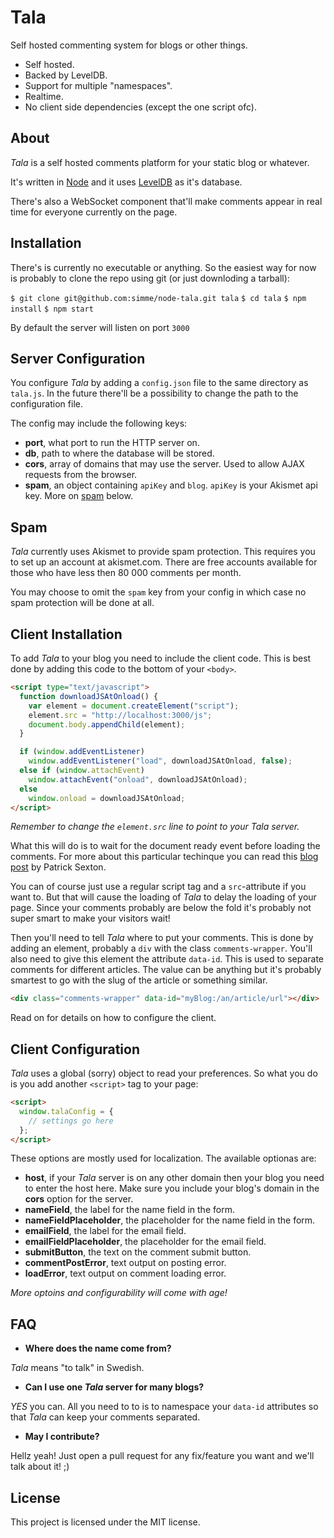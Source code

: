 # Tala

Self hosted commenting system for blogs or other things.

* Self hosted.
* Backed by LevelDB.
* Support for multiple "namespaces".
* Realtime.
* No client side dependencies (except the one script ofc).

## About

_Tala_ is a self hosted comments platform for your static blog or whatever.

It's written in [Node](http://nodejs.org) and it uses [LevelDB](https://code.google.com/p/leveldb/)
as it's database.

There's also a WebSocket component that'll make comments appear in real time
for everyone currently on the page.

## Installation

There's is currently no executable or anything. So the easiest way for now is
probably to clone the repo using git (or just downloding a tarball):

`$ git clone git@github.com:simme/node-tala.git tala`
`$ cd tala`
`$ npm install`
`$ npm start`

By default the server will listen on port `3000`

## Server Configuration

You configure _Tala_ by adding a `config.json` file to the same directory as
`tala.js`. In the future there'll be a possibility to change the path to the
configuration file.

The config may include the following keys:

* **port**, what port to run the HTTP server on.
* **db**, path to where the database will be stored.
* **cors**, array of domains that may use the server. Used to allow AJAX
requests from the browser.
* **spam**, an object containing `apiKey` and `blog`. `apiKey` is your Akismet
api key. More on [spam](#spam) below.

## Spam

_Tala_ currently uses Akismet to provide spam protection. This requires you
to set up an account at akismet.com. There are free accounts available for
those who have less then 80 000 comments per month.

You may choose to omit the `spam` key from your config in which case no spam
protection will be done at all.

## Client Installation

To add _Tala_ to your blog you need to include the client code. This is best
done by adding this code to the bottom of your `<body>`.

```html
<script type="text/javascript">
  function downloadJSAtOnload() {
    var element = document.createElement("script");
    element.src = "http://localhost:3000/js";
    document.body.appendChild(element);
  }

  if (window.addEventListener)
    window.addEventListener("load", downloadJSAtOnload, false);
  else if (window.attachEvent)
    window.attachEvent("onload", downloadJSAtOnload);
  else
    window.onload = downloadJSAtOnload;
</script>
```

_Remember to change the `element.src` line to point to your Tala server._

What this will do is to wait for the document ready event before loading
the comments. For more about this particular techinque you can read this
[blog post](http://www.feedthebot.com/pagespeed/defer-loading-javascript.html)
by Patrick Sexton.

You can of course just use a regular script tag and a `src`-attribute if you
want to. But that will cause the loading of _Tala_ to delay the loading of your
page. Since your comments probably are below the fold it's probably not super
smart to make your visitors wait!

Then you'll need to tell _Tala_ where to put your comments. This is done by
adding an element, probably a `div` with the class `comments-wrapper`. You'll
also need to give this element the attribute `data-id`. This is used to
separate comments for different articles. The value can be anything but it's
probably smartest to go with the slug of the article or something similar.

```html
<div class="comments-wrapper" data-id="myBlog:/an/article/url"></div>
```

Read on for details on how to configure the client.

## Client Configuration

_Tala_ uses a global (sorry) object to read your preferences. So what you do
is you add another `<script>` tag to your page:

```html
<script>
  window.talaConfig = {
    // settings go here
  };
</script>
```

These options are mostly used for localization. The available optionas are:

* **host**, if your _Tala_ server is on any other domain then your blog you
need to enter the host here. Make sure you include your blog's domain in the
__cors__ option for the server.
* **nameField**, the label for the name field in the form.
* **nameFieldPlaceholder**, the placeholder for the name field in the form.
* **emailField**, the label for the email field.
* **emailFieldPlaceholder**, the placeholder for the email field.
* **submitButton**, the text on the comment submit button.
* **commentPostError**, text output on posting error.
* **loadError**, text output on comment loading error.

_More optoins and configurability will come with age!_

## FAQ

* **Where does the name come from?**

_Tala_ means "to talk" in Swedish.

* **Can I use one _Tala_ server for many blogs?**

_YES_ you can. All you need to to is to namespace your `data-id` attributes so
that _Tala_ can keep your comments separated.

* **May I contribute?**

Hellz yeah! Just open a pull request for any fix/feature you want and we'll
talk about it! ;)

## License

This project is licensed under the MIT license.

